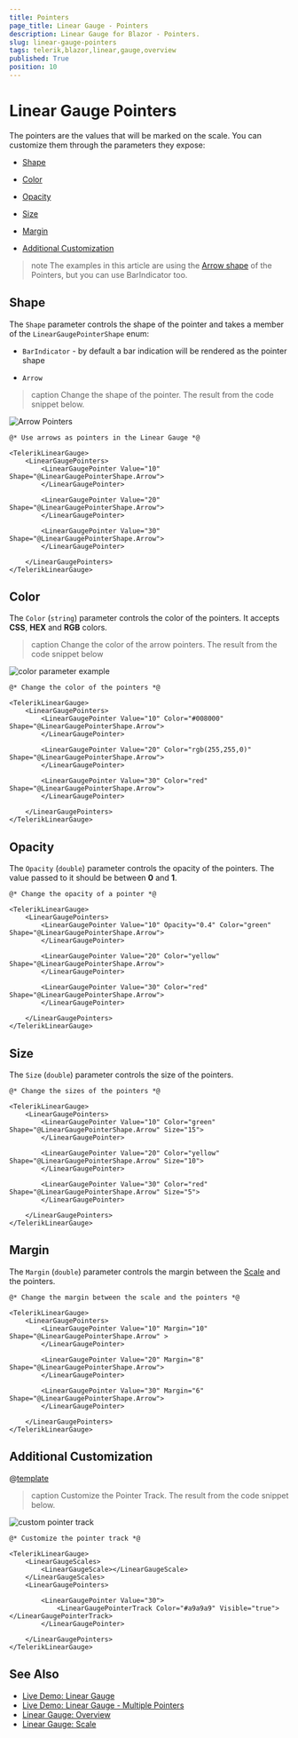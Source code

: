 ```yaml
---
title: Pointers
page_title: Linear Gauge - Pointers
description: Linear Gauge for Blazor - Pointers.
slug: linear-gauge-pointers
tags: telerik,blazor,linear,gauge,overview
published: True
position: 10
---
```


# Linear Gauge Pointers

The pointers are the values that will be marked on the scale. You can customize them through the parameters they expose:

* [Shape](#shape)

* [Color](#color)

* [Opacity](#opacity)

* [Size](#size)

* [Margin](#margin)

* [Additional Customization](#additional-customization)

>note The examples in this article are using the [Arrow shape](#shape) of the Pointers, but you can use BarIndicator too.

## Shape

The `Shape` parameter controls the shape of the pointer and takes a member of the `LinearGaugePointerShape` enum:

* `BarIndicator` - by default a bar indication will be rendered as the pointer shape

* `Arrow`

>caption Change the shape of the pointer. The result from the code snippet below.

![Arrow Pointers](images/arrow-pointers.png)

````RAZOR
@* Use arrows as pointers in the Linear Gauge *@

<TelerikLinearGauge>
    <LinearGaugePointers>
        <LinearGaugePointer Value="10" Shape="@LinearGaugePointerShape.Arrow">
        </LinearGaugePointer>

        <LinearGaugePointer Value="20" Shape="@LinearGaugePointerShape.Arrow">
        </LinearGaugePointer>

        <LinearGaugePointer Value="30" Shape="@LinearGaugePointerShape.Arrow">
        </LinearGaugePointer>
        
    </LinearGaugePointers>
</TelerikLinearGauge>
````

## Color

The `Color` (`string`) parameter controls the color of the pointers. It accepts **CSS**, **HEX** and **RGB** colors.

>caption Change the color of the arrow pointers. The result from the code snippet below

![color parameter example](images/color-parameter.png)

````RAZOR
@* Change the color of the pointers *@

<TelerikLinearGauge>
    <LinearGaugePointers>
        <LinearGaugePointer Value="10" Color="#008000" Shape="@LinearGaugePointerShape.Arrow">
        </LinearGaugePointer>

        <LinearGaugePointer Value="20" Color="rgb(255,255,0)" Shape="@LinearGaugePointerShape.Arrow">
        </LinearGaugePointer>

        <LinearGaugePointer Value="30" Color="red" Shape="@LinearGaugePointerShape.Arrow">
        </LinearGaugePointer>
        
    </LinearGaugePointers>
</TelerikLinearGauge>
````

## Opacity

The `Opacity` (`double`) parameter controls the opacity of the pointers. The value passed to it should be between **0** and **1**.

````RAZOR
@* Change the opacity of a pointer *@

<TelerikLinearGauge>
    <LinearGaugePointers>
        <LinearGaugePointer Value="10" Opacity="0.4" Color="green" Shape="@LinearGaugePointerShape.Arrow">
        </LinearGaugePointer>

        <LinearGaugePointer Value="20" Color="yellow" Shape="@LinearGaugePointerShape.Arrow">
        </LinearGaugePointer>

        <LinearGaugePointer Value="30" Color="red" Shape="@LinearGaugePointerShape.Arrow">
        </LinearGaugePointer>
        
    </LinearGaugePointers>
</TelerikLinearGauge>
````

## Size

The `Size` (`double`) parameter controls the size of the pointers. 

````RAZOR
@* Change the sizes of the pointers *@ 

<TelerikLinearGauge>
    <LinearGaugePointers>
        <LinearGaugePointer Value="10" Color="green" Shape="@LinearGaugePointerShape.Arrow" Size="15">
        </LinearGaugePointer>

        <LinearGaugePointer Value="20" Color="yellow" Shape="@LinearGaugePointerShape.Arrow" Size="10">
        </LinearGaugePointer>

        <LinearGaugePointer Value="30" Color="red" Shape="@LinearGaugePointerShape.Arrow" Size="5">
        </LinearGaugePointer>
        
    </LinearGaugePointers>
</TelerikLinearGauge>
````

## Margin

The `Margin` (`double`) parameter controls the margin between the [Scale](slug://linear-gauge-scale) and the pointers.

````RAZOR
@* Change the margin between the scale and the pointers *@

<TelerikLinearGauge>
    <LinearGaugePointers>
        <LinearGaugePointer Value="10" Margin="10" Shape="@LinearGaugePointerShape.Arrow" >
        </LinearGaugePointer>

        <LinearGaugePointer Value="20" Margin="8" Shape="@LinearGaugePointerShape.Arrow">
        </LinearGaugePointer>

        <LinearGaugePointer Value="30" Margin="6" Shape="@LinearGaugePointerShape.Arrow">
        </LinearGaugePointer>
        
    </LinearGaugePointers>
</TelerikLinearGauge>
````

## Additional Customization

@[template](/_contentTemplates/gauges/additional-customization.md#linear-gauge-additional-customization)

>caption Customize the Pointer Track. The result from the code snippet below.

![custom pointer track](images/custom-pointer-track.png)

````RAZOR
@* Customize the pointer track *@

<TelerikLinearGauge>
    <LinearGaugeScales>
        <LinearGaugeScale></LinearGaugeScale>
    </LinearGaugeScales>
    <LinearGaugePointers>

        <LinearGaugePointer Value="30">
            <LinearGaugePointerTrack Color="#a9a9a9" Visible="true"></LinearGaugePointerTrack>
        </LinearGaugePointer>

    </LinearGaugePointers>
</TelerikLinearGauge>
````

## See Also

* [Live Demo: Linear Gauge](https://demos.telerik.com/blazor-ui/lineargauge/overview)
* [Live Demo: Linear Gauge - Multiple Pointers](https://demos.telerik.com/blazor-ui/lineargauge/multiple-pointers)
* [Linear Gauge: Overview](slug://linear-gauge-overview)
* [Linear Gauge: Scale](slug://linear-gauge-scale)
